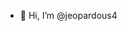 - 👋 Hi, I’m @jeopardous4
<!---
jeopardous4/jeopardous4 is a ✨ special ✨ repository because its `README.md` (this file) appears on your GitHub profile.
You can click the Preview link to take a look at your changes.
--->
